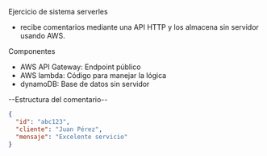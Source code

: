 Ejercicio de sistema serverles

- recibe comentarios mediante una API HTTP y los almacena sin servidor usando AWS.

Componentes
- AWS API Gateway: Endpoint público
- AWS lambda: Código para manejar la lógica
- dynamoDB: Base de datos sin servidor

--Estructura del comentario--
```json
{
  "id": "abc123",
  "cliente": "Juan Pérez",
  "mensaje": "Excelente servicio"
}
